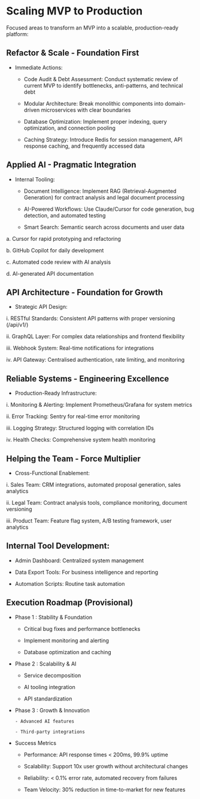 
 # Scaling MVP to Production

 Focused areas to transform an MVP into a scalable, production-ready platform:
 
## Refactor & Scale - Foundation First

- Immediate Actions:

  - Code Audit & Debt Assessment: Conduct systematic review of current MVP to identify bottlenecks, anti-patterns, and technical debt


  - Modular Architecture: Break monolithic components into domain-driven microservices with clear boundaries


  - Database Optimization: Implement proper indexing, query optimization, and connection pooling

  - Caching Strategy: Introduce Redis for session management, API response caching, and frequently accessed data

## Applied AI - Pragmatic Integration

- Internal Tooling:

  - Document Intelligence: Implement RAG (Retrieval-Augmented Generation) for contract analysis and legal document processing


  - AI-Powered Workflows: Use Claude/Cursor for code generation, bug detection, and automated testing

  - Smart Search: Semantic search across documents and user data

a. Cursor for rapid prototyping and refactoring

b. GitHub Copilot for daily development

c. Automated code review with AI analysis

d. AI-generated API documentation

## API Architecture - Foundation for Growth

- Strategic API Design:

i. RESTful Standards: Consistent API patterns with proper versioning (/api/v1/)

ii. GraphQL Layer: For complex data relationships and frontend flexibility

iii. Webhook System: Real-time notifications for integrations

iv. API Gateway: Centralised authentication, rate limiting, and monitoring


## Reliable Systems - Engineering Excellence

- Production-Ready Infrastructure:

i. Monitoring & Alerting: Implement Prometheus/Grafana for system metrics

ii. Error Tracking: Sentry for real-time error monitoring

iii. Logging Strategy: Structured logging with correlation IDs

iv. Health Checks: Comprehensive system health monitoring

## Helping the Team - Force Multiplier

- Cross-Functional Enablement:

i. Sales Team: CRM integrations, automated proposal generation, sales analytics

ii. Legal Team: Contract analysis tools, compliance monitoring, document versioning

iii. Product Team: Feature flag system, A/B testing framework, user analytics

## Internal Tool Development:

- Admin Dashboard: Centralized system management

- Data Export Tools: For business intelligence and reporting

- Automation Scripts: Routine task automation

## Execution Roadmap (Provisional)

- Phase 1 : Stability & Foundation

    - Critical bug fixes and performance bottlenecks

    - Implement monitoring and alerting

    - Database optimization and caching

- Phase 2 : Scalability & AI

    - Service decomposition

    - AI tooling integration

    - API standardization

- Phase 3 : Growth & Innovation

      - Advanced AI features

      - Third-party integrations


- Success Metrics

    - Performance: API response times < 200ms, 99.9% uptime

    - Scalability: Support 10x user growth without architectural changes

    - Reliability: < 0.1% error rate, automated recovery from failures

    - Team Velocity: 30% reduction in time-to-market for new features
